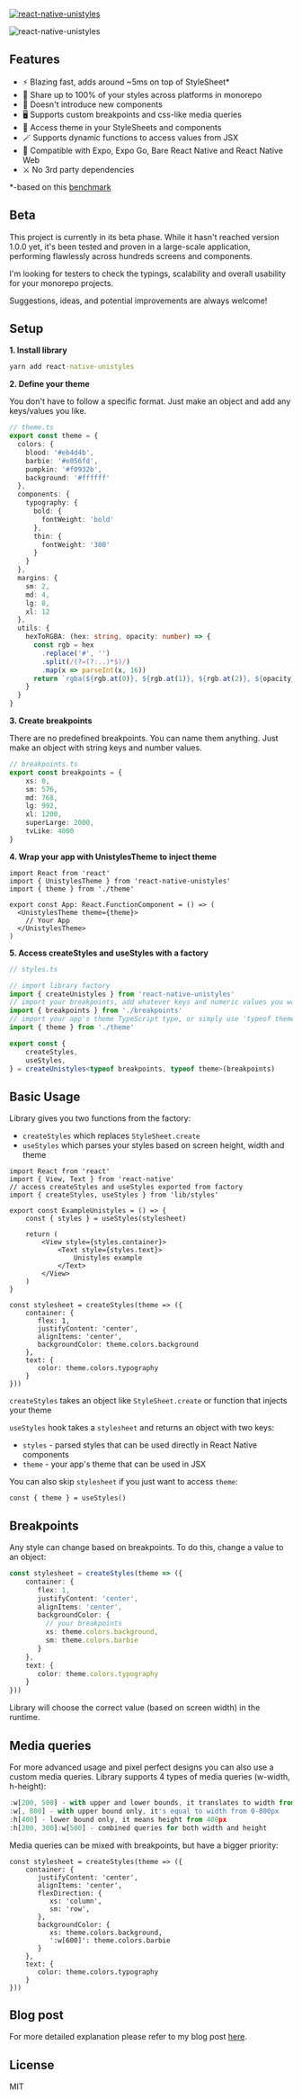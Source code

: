 [<img alt="react-native-unistyles" src="assets/banner.png">](https://codemask.com)


<picture>
 <source media="(prefers-color-scheme: dark)" srcset="assets/uni-dark.svg">
 <img alt="react-native-unistyles" src="assets/uni-light.svg">
</picture>

## Features
- ⚡ Blazing fast, adds around ~5ms on top of StyleSheet*
- 🎳 Share up to 100% of your styles across platforms in monorepo
- 🎯 Doesn't introduce new components
- 🖥️ Supports custom breakpoints and css-like media queries
- 🎨 Access theme in your StyleSheets and components
- 🪄 Supports dynamic functions to access values from JSX
- 🥳 Compatible with Expo, Expo Go, Bare React Native and React Native Web
- ⚔️ No 3rd party dependencies

*-based on this [benchmark](https://github.com/efstathiosntonas/react-native-style-libraries-benchmark)

## Beta

This project is currently in its beta phase. While it hasn't reached version 1.0.0 yet, it's been tested and proven in a large-scale application, performing flawlessly across hundreds screens and components.

I'm looking for testers to check the typings, scalability and overall usability for your monorepo projects.

Suggestions, ideas, and potential improvements are always welcome!

## Setup


**1. Install library**

```cmd
yarn add react-native-unistyles
```

**2. Define your theme**

You don't have to follow a specific format. Just make an object and add any keys/values you like.

```ts
// theme.ts
export const theme = {
  colors: {
    blood: '#eb4d4b',
    barbie: '#e056fd',
    pumpkin: '#f0932b',
    background: '#ffffff'
  },
  components: {
    typography: {
      bold: {
        fontWeight: 'bold'
      },
      thin: {
        fontWeight: '300'
      }
    }
  },
  margins: {
    sm: 2,
    md: 4,
    lg: 8,
    xl: 12
  },
  utils: {
    hexToRGBA: (hex: string, opacity: number) => {
      const rgb = hex
        .replace('#', '')
        .split(/(?=(?:..)*$)/)
        .map(x => parseInt(x, 16))
      return `rgba(${rgb.at(0)}, ${rgb.at(1)}, ${rgb.at(2)}, ${opacity})`
    }
  }
}
```
**3. Create breakpoints**

There are no predefined breakpoints. You can name them anything. Just make an object with string keys and number values.

```ts
// breakpoints.ts
export const breakpoints = {
    xs: 0,
    sm: 576,
    md: 768,
    lg: 992,
    xl: 1200,
    superLarge: 2000,
    tvLike: 4000
}
```

**4. Wrap your app with UnistylesTheme to inject theme**

```tsx
import React from 'react'
import { UnistylesTheme } from 'react-native-unistyles'
import { theme } from './theme'

export const App: React.FunctionComponent = () => (
  <UnistylesTheme theme={theme}>
    // Your App
  </UnistylesTheme>
)
```

**5. Access createStyles and useStyles with a factory**

```ts
// styles.ts

// import library factory
import { createUnistyles } from 'react-native-unistyles'
// import your breakpoints, add whatever keys and numeric values you want
import { breakpoints } from './breakpoints'
// import your app's theme TypeScript type, or simply use 'typeof theme'
import { theme } from './theme'

export const {
    createStyles,
    useStyles,
} = createUnistyles<typeof breakpoints, typeof theme>(breakpoints)
```

## Basic Usage

Library gives you two functions from the factory:
- `createStyles` which replaces `StyleSheet.create`
- `useStyles` which parses your styles based on screen height, width and theme

```tsx
import React from 'react'
import { View, Text } from 'react-native'
// access createStyles and useStyles exported from factory
import { createStyles, useStyles } from 'lib/styles'

export const ExampleUnistyles = () => {
    const { styles } = useStyles(stylesheet)

    return (
        <View style={styles.container}>
            <Text style={styles.text}>
                Unistyles example
            </Text>
        </View>
    )
}

const stylesheet = createStyles(theme => ({
    container: {
       flex: 1,
       justifyContent: 'center',
       alignItems: 'center',
       backgroundColor: theme.colors.background
    },
    text: {
       color: theme.colors.typography
    }
}))
```

`createStyles` takes an object like `StyleSheet.create` or function that injects your theme

`useStyles` hook takes a `stylesheet` and returns an object with two keys:
- `styles` - parsed styles that can be used directly in React Native components
- `theme` - your app's theme that can be used in JSX

You can also skip `stylesheet` if you just want to access `theme`:

```tsx
const { theme } = useStyles()
```

## Breakpoints

Any style can change based on breakpoints. To do this, change a value to an object:

```ts
const stylesheet = createStyles(theme => ({
    container: {
       flex: 1,
       justifyContent: 'center',
       alignItems: 'center',
       backgroundColor: {
         // your breakpoints
         xs: theme.colors.background,
         sm: theme.colors.barbie
       }
    },
    text: {
       color: theme.colors.typography
    }
}))
```

Library will choose the correct value (based on screen width) in the runtime.

## Media queries

For more advanced usage and pixel perfect designs you can also use a custom media queries. Library supports 4 types of media queries (w-width, h-height):

```ts
:w[200, 500] - with upper and lower bounds, it translates to width from 200-500px
:w[, 800] - with upper bound only, it's equal to width from 0-800px
:h[400] - lower bound only, it means height from 400px
:h[200, 300]:w[500] - combined queries for both width and height
```

Media queries can be mixed with breakpoints, but have a bigger priority:

```tsx
const stylesheet = createStyles(theme => ({
    container: {
       justifyContent: 'center',
       alignItems: 'center',
       flexDirection: {
          xs: 'column',
          sm: 'row',
       },
       backgroundColor: {
          xs: theme.colors.background,
          ':w[600]': theme.colors.barbie
       }
    },
    text: {
       color: theme.colors.typography
    }
}))
```

## Blog post

For more detailed explanation please refer to my blog post [here](https://www.reactnativecrossroads.com/posts/level-up-react-native-styles).

## License

MIT

